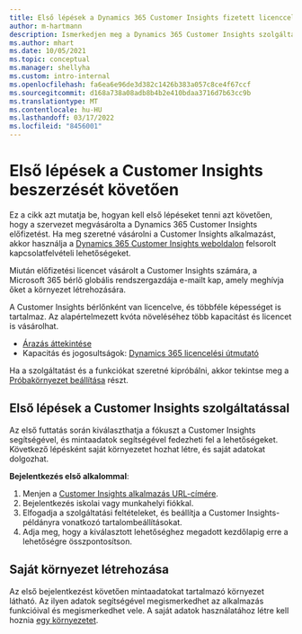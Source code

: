 ```yaml
---
title: Első lépések a Dynamics 365 Customer Insights fizetett licenccel
author: m-hartmann
description: Ismerkedjen meg a Dynamics 365 Customer Insights szolgáltatásban első alkalommal futtatott élményekkel, és fedezze fel a hozzájuk tartozó funkciókat.
ms.author: mhart
ms.date: 10/05/2021
ms.topic: conceptual
ms.manager: shellyha
ms.custom: intro-internal
ms.openlocfilehash: fa6ea6e96de3d382c1426b383a057c8ce4f67ccf
ms.sourcegitcommit: d168a738a08adb8b4b2e410bdaa3716d7b63cc9b
ms.translationtype: MT
ms.contentlocale: hu-HU
ms.lasthandoff: 03/17/2022
ms.locfileid: "8456001"
---
```

# <a name="get-started-after-purchasing-customer-insights"></a>Első lépések a Customer Insights beszerzését követően

Ez a cikk azt mutatja be, hogyan kell első lépéseket tenni azt követően, hogy a szervezet megvásárolta a Dynamics 365 Customer Insights előfizetést. Ha meg szeretné vásárolni a Customer Insights alkalmazást, akkor használja a [Dynamics 365 Customer Insights weboldalon](https://dynamics.microsoft.com/ai/customer-insights/) felsorolt kapcsolatfelvételi lehetőségeket. 

Miután előfizetési licencet vásárolt a Customer Insights számára, a Microsoft 365 bérlő globális rendszergazdája e-mailt kap, amely meghívja őket a környezet létrehozására. 

A Customer Insights bérlőnként van licencelve, és többféle képességet is tartalmaz. Az alapértelmezett kvóta növeléséhez több kapacitást és licencet is vásárolhat. 
- [Árazás áttekintése](https://dynamics.microsoft.com/ai/customer-insights/pricing/)
- Kapacitás és jogosultságok: [Dynamics 365 licencelési útmutató](https://go.microsoft.com/fwlink/?LinkId=866544)

Ha a szolgáltatást és a funkciókat szeretné kipróbálni, akkor tekintse meg a [Próbakörnyezet beállítása](trial-signup.md) részt.

## <a name="start-with-customer-insights"></a>Első lépések a Customer Insights szolgáltatással

Az első futtatás során kiválaszthatja a fókuszt a Customer Insights segítségével, és mintaadatok segítségével fedezheti fel a lehetőségeket. Következő lépésként saját környezetet hozhat létre, és saját adatokat dolgozhat.

**Bejelentkezés első alkalommal**:

1. Menjen a [Customer Insights alkalmazás URL-címére](https://home.ci.ai.dynamics.com).
1. Bejelentkezés iskolai vagy munkahelyi fiókkal. 
1. Elfogadja a szolgáltatási feltételeket, és beállítja a Customer Insights-példányra vonatkozó tartalombeállításokat.
1. Adja meg, hogy a kiválasztott lehetőséghez megadott kezdőlapig erre a lehetőségre összpontosítson.

## <a name="create-your-own-environment"></a>Saját környezet létrehozása

Az első bejelentkezést követően mintaadatokat tartalmazó környezet látható. Az ilyen adatok segítségével megismerkedhet az alkalmazás funkcióival és megismerkedhet vele. A saját adatok használatához létre kell hoznia [egy környezetet](/dynamics365/customer-insights/audience-insights/create-environment).